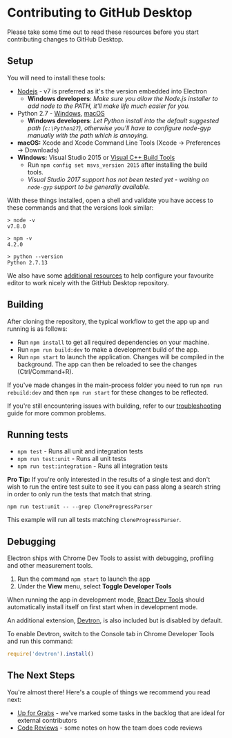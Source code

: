 # Contributing to GitHub Desktop

Please take some time out to read these resources before you start contributing
changes to GitHub Desktop.

## Setup

You will need to install these tools:

 - [Nodejs](https://nodejs.org) - v7 is preferred as it's the version embedded into Electron
    - **Windows developers**: *Make sure you allow the Node.js installer to add
      node to the PATH, it'll make life much easier for you.*
 - Python 2.7 - [Windows](https://www.python.org/downloads/windows/), [macOS](https://www.python.org/downloads/mac-osx/)
    - **Windows developers**: *Let Python install into the default suggested path
      (`c:\Python27`), otherwise you'll have to configure node-gyp manually with
      the path which is annoying.*
 - **macOS:** Xcode and Xcode Command Line Tools (Xcode -> Preferences -> Downloads)
 - **Windows:** Visual Studio 2015 or [Visual C++ Build Tools](http://go.microsoft.com/fwlink/?LinkId=691126)
    - Run `npm config set msvs_version 2015` after installing the build tools.
    - *Visual Studio 2017 support has not been tested yet - waiting on
      `node-gyp` support to be generally available.*

With these things installed, open a shell and validate you have access to these
commands and that the versions look similar:

```
> node -v
v7.8.0

> npm -v
4.2.0

> python --version
Python 2.7.13
```

We also have some [additional resources](./docs/contributing/tooling.md) to help
configure your favourite editor to work nicely with the GitHub Desktop
repository.

## Building

After cloning the repository, the typical workflow to get the app up and running
is as follows:

* Run `npm install` to get all required dependencies on your machine.
* Run `npm run build:dev` to make a development build of the app.
* Run `npm start` to launch the application. Changes will be compiled in the
  background. The app can then be reloaded to see the changes (Ctrl/Command+R).

If you've made changes in the main-process folder you need to run `npm run
rebuild:dev` and then `npm run start` for these changes to be reflected.

If you're still encountering issues with building, refer to our
[troubleshooting](./docs/contributing/troubleshooting.md) guide for more common
problems.

## Running tests

- `npm test` - Runs all unit and integration tests
- `npm run test:unit` - Runs all unit tests
- `npm run test:integration` - Runs all integration tests

**Pro Tip:** If you're only interested in the results of a single test and don't
wish to run the entire test suite to see it you can pass along a search string
in order to only run the tests that match that string.

```
npm run test:unit -- --grep CloneProgressParser
```

This example will run all tests matching `CloneProgressParser`.

## Debugging

Electron ships with Chrome Dev Tools to assist with debugging, profiling and
other measurement tools.

1. Run the command `npm start` to launch the app
2. Under the **View** menu, select **Toggle Developer Tools**

When running the app in development mode,
[React Dev Tools](https://chrome.google.com/webstore/detail/react-developer-tools/fmkadmapgofadopljbjfkapdkoienihi?hl=en)
should automatically install itself on first start when in development mode.

An additional extension, [Devtron](http://electron.atom.io/devtron/), is also included but is disabled by default.

To enable Devtron, switch to the Console tab in Chrome Developer Tools and run
this command:

```js
require('devtron').install()
```

## The Next Steps

You're almost there! Here's a couple of things we recommend you read next:

 - [Up for Grabs](./docs/process/up-for-grabs.md) - we've marked some tasks in
   the backlog that are ideal for external contributors
 - [Code Reviews](./docs/process/reviews.md) - some notes on how the team does
   code reviews
